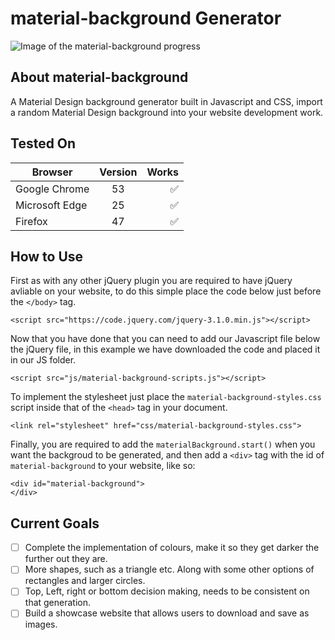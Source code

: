 # material-background Generator
![Image of the material-background progress](http://i.imgur.com/6hwQlwA.png)
## About material-background
A Material Design background generator built in Javascript and CSS, import a random Material Design background into your website development work.
## Tested On
| Browser        | Version           | Works  |
| ------------- |:-------------:| -----:|
| Google Chrome      | 53 | ✅ |
| Microsoft Edge      | 25      |   ✅ |
| Firefox | 47      |    ✅ |
## How to Use
First as with any other jQuery plugin you are required to have jQuery avliable on your website, to do this simple place the code below just before the `</body>` tag. 
```
<script src="https://code.jquery.com/jquery-3.1.0.min.js"></script>
```
Now that you have done that you can need to add our Javascript file below the jQuery file, in this example we have downloaded the code and placed it in our JS folder.
```
<script src="js/material-background-scripts.js"></script>
```
To implement the stylesheet just place the `material-background-styles.css` script inside that of the `<head>` tag in your document.
```
<link rel="stylesheet" href="css/material-background-styles.css">
```
Finally, you are required to add the `materialBackground.start()` when you want the backgroud to be generated, and then add a `<div>` tag with the id of `material-background` to your website, like so: 
```
<div id="material-background">
</div>
```
## Current Goals
- [ ] Complete the implementation of colours, make it so they get darker the further out they are.
- [ ] More shapes, such as a triangle etc. Along with some other options of rectangles and larger circles.
- [ ] Top, Left, right or bottom decision making, needs to be consistent on that generation.
- [ ] Build a showcase website that allows users to download and save as images.
